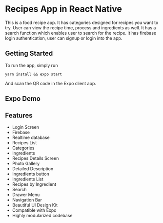 # Recipes App in React Native

This is a food recipe app. It has categories designed for recipes you want to try. User can view the recipe time, process and ingredients as well. It has a search function which enables user to search for the recipe. It has firebase login authentication, user can signup or login into the app.





## Getting Started
To run the app, simply run

``` yarn install && expo start ```

And scan the QR code in the Expo client app.

## Expo Demo


## Features
- Login Screen
- Firebase
- Realtime database
- Recipes List
- Categories
- Ingredients
- Recipes Details Screen
- Photo Gallery
- Detailed Description
- Ingredients button
- Ingredients List
- Recipes by Ingredient
- Search
- Drawer Menu
- Navigation Bar
- Beautiful UI Design Kit
- Compatible with Expo
- Highly modularized codebase



